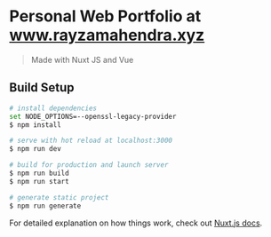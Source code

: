 # Personal Web Portfolio at www.rayzamahendra.xyz

> Made with Nuxt JS and Vue

## Build Setup

``` bash
# install dependencies
set NODE_OPTIONS=--openssl-legacy-provider
$ npm install

# serve with hot reload at localhost:3000
$ npm run dev

# build for production and launch server
$ npm run build
$ npm run start

# generate static project
$ npm run generate
```

For detailed explanation on how things work, check out [Nuxt.js docs](https://nuxtjs.org).
